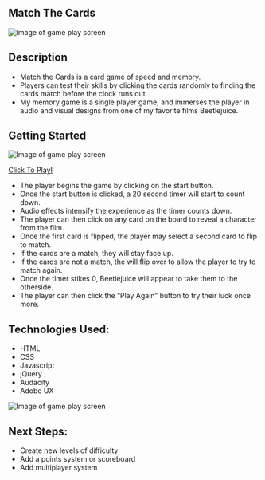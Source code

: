 ## Match The Cards

![Image of game play screen](https://i.imgur.com/En6aAFZ.png)


## Description
* Match the Cards is a card game of speed and memory. 
* Players can test their skills by clicking the cards randomly to finding the cards match before the clock runs out. 
* My memory game is a single player game, and immerses the player in audio and visual designs from one of my favorite films Beetlejuice.

## Getting Started

![Image of game play screen](https://i.imgur.com/XEOFk1x.png)

[Click To Play!](https://beckavonspooky.github.io/match-the-cards/)
* The player begins the game by clicking on the start button.
* Once the start button is clicked, a 20 second timer will start to count down. 
* Audio effects intensify the experience as the timer counts down.
* The player can then click on any card on the board to reveal a character from the film.
* Once the first card is flipped, the player may select a second card to flip to match.
* If the cards are a match, they will stay face up.
* If the cards are not a match, the will flip over to allow the player to try to match again.
* Once the timer stikes 0, Beetlejuice will appear to take them to the otherside.
* The player can then click the “Play Again” button to try their luck once more. 

## Technologies Used:

* HTML
* CSS
* Javascript
* jQuery
* Audacity
* Adobe UX

![Image of game play screen](https://i.imgur.com/s14PmuV.png)
 
## Next Steps:
* Create new levels of difficulty
* Add a points system or scoreboard
* Add multiplayer system

